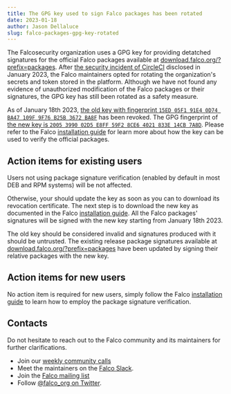 ```yaml
---
title: The GPG key used to sign Falco packages has been rotated
date: 2023-01-18
author: Jason Dellaluce
slug: falco-packages-gpg-key-rotated
---
```


The Falcosecurity organization uses a GPG key for providing detatched signatures for the official Falco packages available at [download.falco.org/?prefix=packages](https://download.falco.org/?prefix=packages/). After [the security incident of CircleCI](https://circleci.com/blog/january-4-2023-security-alert/) disclosed in January 2023, the Falco maintainers opted for rotating the organization's secrets and token stored in the platform. Although we have not found any evidence of unauthorized modification of the Falco packages or their signatures, the GPG key has still been rotated as a safety measure.

As of January 18th 2023, [the old key with fingerprint `15ED 05F1 91E4 0D74 BA47 109F 9F76 B25B 3672 BA8F`](/repo/falcosecurity-3672BA8F.asc) has been revoked. The GPG fingerprint of [the new key is `2005 3990 02D5 E8FF 59F2 8CE6 4021 833E 14CB 7A8D`](/repo/falcosecurity-14CB7A8D.asc). Please refer to the Falco [installation guide](/content/en/docs/getting-started/installation.md) for learn more about how the key can be used to verify the official packages.

## Action items for existing users

Users not using package signature verification (enabled by default in most DEB and RPM systems) will be not affected.

Otherwise, your should update the key as soon as you can to download its revocation certificate. The next step is to download the new key as documented in the Falco [installation guide](/content/en/docs/getting-started/installation.md). All the Falco packages' signatures will be signed with the new key starting from January 18th 2023.

The old key should be considered invalid and signatures produced with it should be untrusted. The existing release package signatures available at [download.falco.org/?prefix=packages](https://download.falco.org/?prefix=packages/) have been updated by signing their relative packages with the new key.

## Action items for new users

No action item is required for new users, simply follow the Falco [installation guide](/content/en/docs/getting-started/installation.md) to learn how to employ the package signature verification.

## Contacts

Do not hesitate to reach out to the Falco community and its maintainers for further clarifications.

* Join our [weekly community calls](https://github.com/falcosecurity/community)
* Meet the maintainers on the [Falco Slack](https://kubernetes.slack.com/messages/falco).
* Join the [Falco mailing list](https://lists.cncf.io/g/cncf-falco-dev)
* Follow [@falco_org on Twitter](https://twitter.com/falco_org).
